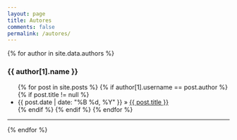 ```yaml
---
layout: page
title: Autores
comments: false
permalink: /autores/
---
```


<div id="authors">
{% for author in site.data.authors %}
<h3 id="{{ username }}">{{ author[1].name }}</h3>
<ul class="posts">
{% for post in site.posts %}
{% if author[1].username == post.author %}
{% if post.title != null %}
<li itemscope>
  <span class="entry-date">
    <time datetime="{{ post.date | date_to_xmlschema }}" itemprop="datePublished">{{ post.date | date: "%B %d, %Y" }}</time>
  </span>
  &raquo;
  <a href="{{ post.url | relative_url }}">{{ post.title }}</a>
</li>
{% endif %}
{% endif %}
{% endfor %}
</ul>
<hr>
{% endfor %}
</div>
